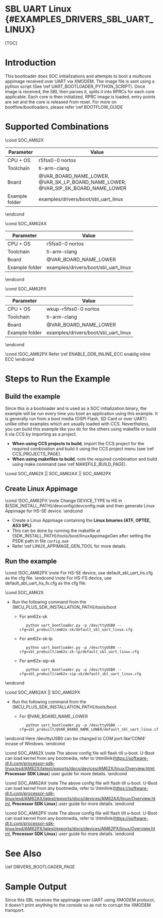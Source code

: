# SBL UART Linux {#EXAMPLES_DRIVERS_SBL_UART_LINUX}

[TOC]

# Introduction

This bootloader does SOC initializations and attempts to boot a multicore appimage received over UART via XMODEM. The image file is sent using a python script (See \ref UART_BOOTLOADER_PYTHON_SCRIPT). Once image is received, the SBL then parses it, splits it into RPRCs for each core applicable. Each core is then initialized, RPRC image is loaded, entry points are set and the core is released from reset. For more on bootflow/bootloaders, please refer \ref BOOTFLOW_GUIDE

# Supported Combinations

\cond SOC_AM62X

 Parameter      | Value
 ---------------|-----------
 CPU + OS       | r5fss0-0 nortos
 Toolchain      | ti-arm-clang
 Board          | @VAR_BOARD_NAME_LOWER, @VAR_SK_LP_BOARD_NAME_LOWER, @VAR_SIP_SK_BOARD_NAME_LOWER
 Example folder | examples/drivers/boot/sbl_uart_linux

\endcond

\cond SOC_AM62AX

 Parameter      | Value
 ---------------|-----------
 CPU + OS       | r5fss0-0 nortos
 Toolchain      | ti-arm-clang
 Board          | @VAR_BOARD_NAME_LOWER
 Example folder | examples/drivers/boot/sbl_uart_linux

\endcond

\cond SOC_AM62PX

 Parameter      | Value
 ---------------|-----------
 CPU + OS       | wkup-r5fss0-0 nortos
 Toolchain      | ti-arm-clang
 Board          | @VAR_BOARD_NAME_LOWER
 Example folder | examples/drivers/boot/sbl_uart_linux

\endcond

\cond !SOC_AM62PX
Refer \ref ENABLE_DDR_INLINE_ECC enablig inline ECC
\endcond

# Steps to Run the Example
## Build the example
Since this is a bootloader and is used as a SOC initialization binary, the example will be run every time you boot an application using this example. It is generally run from a boot media (OSPI Flash, SD Card or over UART) unlike other examples which are usually loaded with CCS. Nevertheless, you can build this example like you do for the others using makefile or build it via CCS by importing as a project.

- **When using CCS projects to build**, import the CCS project for the required combination
  and build it using the CCS project menu (see \ref CCS_PROJECTS_PAGE).
- **When using makefiles to build**, note the required combination and build using
  make command (see \ref MAKEFILE_BUILD_PAGE).

\cond SOC_AM62X || SOC_AM62AX || SOC_AM62PX
## Create Linux Appimage

\cond !SOC_AM62PX
\note Change DEVICE_TYPE to HS in ${SDK_INSTALL_PATH}/devconfig/devconfig.mak and then generate Linux Appimage for HS-SE device.
\endcond

- Create a Linux Appimage containing the **Linux binaries (ATF, OPTEE, A53 SPL)**
- This can be done by running the makefile at {SDK_INSTALL_PATH}/tools/boot/linuxAppimageGen after setting the PSDK path in file `config.mak`
- Refer \ref LINUX_APPIMAGE_GEN_TOOL for more details

## Run the example
\cond !SOC_AM62PX
\note For HS-SE device, use default_sbl_uart_hs.cfg as the cfg file.
\endcond
\note For HS-FS device, use default_sbl_uart_hs_fs.cfg as the cfg file.

\cond SOC_AM62X
- Run the following command from the {MCU_PLUS_SDK_INSTALLATION_PATH}/tools/boot
   - For am62x-sk

            python uart_bootloader.py -p /dev/ttyUSB0 --cfg=sbl_prebuilt/am62x-sk/default_sbl_uart_linux.cfg

   - For am62x-sk-lp

            python uart_bootloader.py -p /dev/ttyUSB0 --cfg=sbl_prebuilt/am62x-sk-lp/default_sbl_uart_linux.cfg

   - For am62x-sip-sk

            python uart_bootloader.py -p /dev/ttyUSB0 --cfg=sbl_prebuilt/am62x-sip-sk/default_sbl_uart_linux.cfg

\endcond

\cond SOC_AM62AX || SOC_AM62PX
- Run the following command from the {MCU_PLUS_SDK_INSTALLATION_PATH}/tools/boot
   - For @VAR_BOARD_NAME_LOWER

            python uart_bootloader.py -p /dev/ttyUSB0 --cfg=sbl_prebuilt/@VAR_BOARD_NAME_LOWER/default_sbl_uart_linux.cfg

\endcond
Here /dev/ttyUSB0  can be changed to COM port like'COM4' incase of Windows.
\endcond

\cond SOC_AM62X
\note The above config file will flash till u-boot. U-Boot can load kernel from any bootmedia, refer to \htmllink{https://software-dl.ti.com/processor-sdk-linux/esd/AM62X/latest/exports/docs/devices/AM62X/linux/Overview.html, **Processor SDK Linux**} user guide for more details.
\endcond

\cond SOC_AM62AX
\note The above config file will flash till u-boot. U-Boot can load kernel from any bootmedia, refer to \htmllink{https://software-dl.ti.com/processor-sdk-linux/esd/AM62AX/latest/exports/docs/devices/AM62AX/linux/Overview.html, **Processor SDK Linux**} user guide for more details.
\endcond

\cond SOC_AM62PX
\note The above config file will flash till u-boot. U-Boot can load kernel from any bootmedia, refer to \htmllink{https://software-dl.ti.com/processor-sdk-linux/esd/AM62PX/latest/exports/docs/devices/AM62PX/linux/Overview.html, **Processor SDK Linux**} user guide for more details.
\endcond

# See Also

\ref DRIVERS_BOOTLOADER_PAGE

# Sample Output

Since this SBL receives the appimage over UART using XMODEM protocol, it doesn't print anything to the console so as not to corrupt the XMODEM transport.
